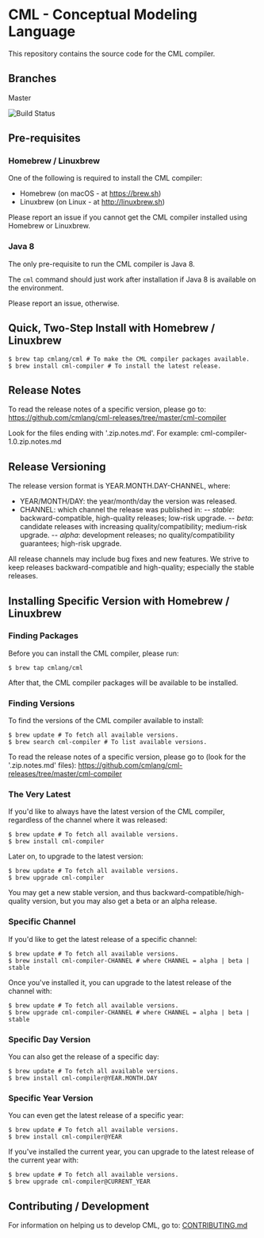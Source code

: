 # CML - Conceptual Modeling Language

This repository contains the source code for the CML compiler.

## Branches

Master

![Build Status](https://travis-ci.org/cmlang/cml-compiler.svg?branch=master)

## Pre-requisites

### Homebrew / Linuxbrew

One of the following is required to install the CML compiler:
- Homebrew (on macOS - at https://brew.sh)
- Linuxbrew (on Linux - at http://linuxbrew.sh)

Please report an issue if you cannot get the CML compiler installed using Homebrew or Linuxbrew.

### Java 8

The only pre-requisite to run the CML compiler is Java 8.

The `cml` command should just work after installation if Java 8 is available on the environment.

Please report an issue, otherwise.

## Quick, Two-Step Install with Homebrew / Linuxbrew

```
$ brew tap cmlang/cml # To make the CML compiler packages available.
$ brew install cml-compiler # To install the latest release.
```

## Release Notes

To read the release notes of a specific version, please go to: https://github.com/cmlang/cml-releases/tree/master/cml-compiler

Look for the files ending with '.zip.notes.md'. For example: cml-compiler-1.0.zip.notes.md

## Release Versioning

The release version format is YEAR.MONTH.DAY-CHANNEL, where:
- YEAR/MONTH/DAY: the year/month/day the version was released.
- CHANNEL: which channel the release was published in:
-- _stable_: backward-compatible, high-quality releases; low-risk upgrade.
-- _beta_: candidate releases with increasing quality/compatibility; medium-risk upgrade.
-- _alpha_: development releases; no quality/compatibility guarantees; high-risk upgrade.

All release channels may include bug fixes and new features.
We strive to keep releases backward-compatible and high-quality;
especially the stable releases.

## Installing Specific Version with Homebrew / Linuxbrew

### Finding Packages

Before you can install the CML compiler, please run:

```
$ brew tap cmlang/cml
```

After that, the CML compiler packages will be available to be installed.

### Finding Versions

To find the versions of the CML compiler available to install:

```
$ brew update # To fetch all available versions.
$ brew search cml-compiler # To list available versions.
```

To read the release notes of a specific version, please go to (look for the '.zip.notes.md' files): https://github.com/cmlang/cml-releases/tree/master/cml-compiler

### The Very Latest

If you'd like to always have the latest version of the CML compiler,
regardless of the channel where it was released:

```
$ brew update # To fetch all available versions.
$ brew install cml-compiler
```

Later on, to upgrade to the latest version:

```
$ brew update # To fetch all available versions.
$ brew upgrade cml-compiler
```

You may get a new stable version,
and thus backward-compatible/high-quality version,
but you may also get a beta or an alpha release.

### Specific Channel

If you'd like to get the latest release of a specific channel:

```
$ brew update # To fetch all available versions.
$ brew install cml-compiler-CHANNEL # where CHANNEL = alpha | beta | stable
```

Once you've installed it, you can upgrade to the latest release of the channel with:

```
$ brew update # To fetch all available versions.
$ brew upgrade cml-compiler-CHANNEL # where CHANNEL = alpha | beta | stable
```

### Specific Day Version

You can also get the release of a specific day:

```
$ brew update # To fetch all available versions.
$ brew install cml-compiler@YEAR.MONTH.DAY
```

### Specific Year Version

You can even get the latest release of a specific year:

```
$ brew update # To fetch all available versions.
$ brew install cml-compiler@YEAR
```

If you've installed the current year, you can upgrade to the latest release of the current year with:

```
$ brew update # To fetch all available versions.
$ brew upgrade cml-compiler@CURRENT_YEAR
```

## Contributing / Development

For information on helping us to develop CML, go to: [CONTRIBUTING.md](https://github.com/cmlang/cml-compiler/blob/master/CONTRIBUTING.md)
